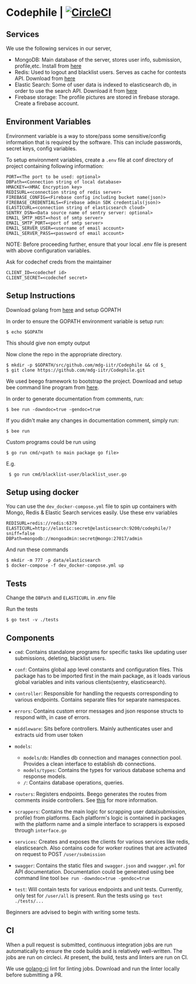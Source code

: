 # Codephile | [![CircleCI](https://circleci.com/gh/mdg-iitr/Codephile.svg?style=svg&circle-token=f989c04ad5d3a6578d45296b18cdca223e504bde)](https://circleci.com/gh/mdg-iitr/Codephile)
## Services
We use the following services in our server,

* MongoDB: Main database of the server, stores user info, submission, profile,etc. Install from [here](https://docs.mongodb.com/manual/installation/)
* Redis: Used to logout and blacklist users. Serves as cache for contests API. Download from [here](https://redis.io/download) 
* Elastic Search: Some of user data is indexed to elasticsearch db, in order to use the search API. Download it from [here](elastic.co/downloads/)
* Firebase storage: The profile pictures are stored in firebase storage. Create a firebase account.

## Environment Variables

Environment variable is a way to store/pass some sensitive/config information that is required by the software. This can include passwords, secret keys, config variables.

To setup environment variables, create a `.env` file at conf directory of project containing following information:
```
PORT=<The port to be used: optional>
DBPath=<Connection string of local database>
HMACKEY=<HMAC Encryption key>
REDISURL=<connection string of redis server>
FIREBASE_CONFIG=<Firebase config including bucket name(json)>
FIREBASE_CREDENTIALS=<Firebase admin SDK credentials(json)>
ELASTICURL=<connection string of elasticsearch cloud>
SENTRY_DSN=<Data source name of sentry server: optional>
EMAIL_SMTP_HOST=<host of smtp server>
EMAIL_SMTP_PORT=<port of smtp server>
EMAIL_SERVER_USER=<username of email account>
EMAIL_SERVER_PASS=<password of email account>
```
NOTE: Before proceeding further, ensure that your local .env file is present with above configuration variables.

Ask for codechef creds from the maintainer
```
CLIENT_ID=<codechef id>
CLIENT_SECRET=<codechef secret>
```

## Setup Instructions

Download golang from [here](https://golang.org/dl/) and setup GOPATH

In order to ensure the GOPATH environment variable is setup run: 
```shell script
$ echo $GOPATH
```
This should give non empty output

Now clone the repo in the appropriate directory.
```shell script
$ mkdir -p $GOPATH/src/github.com/mdg-iitr/Codephile && cd $_ 
$ git clone https://github.com/mdg-iitr/Codephile.git
```
We used beego framework to bootstrap the project. Download and setup bee command line program from [here](https://beego.me/quickstart).

In order to generate documentation from comments, run:
```shell script
$ bee run -downdoc=true -gendoc=true
```
If you didn't make any changes in documentation comment, simply run:
```shell script
$ bee run
```
Custom programs could be run using
```shell script
$ go run cmd/<path to main package go file>
```
E.g.
```shell script
 $ go run cmd/blacklist-user/blacklist_user.go
```
## Setup using docker
You can use the `dev_docker-compose.yml` file to spin up containers with Mongo, Redis & Elastic Search services easily.
Use these env variables
```
REDISURL=redis://redis:6379
ELASTICURL=http://elastic:secret@elasticsearch:9200/codephile/?sniff=false
DBPath=mongodb://mongoadmin:secret@mongo:27017/admin
```
And run these commands
```shell script
$ mkdir -m 777 -p data/elasticsearch
$ docker-compose -f dev_docker-compose.yml up
```

## Tests

Change the `DBPath` and `ELASTICURL` in .env file 

Run the tests
```shell script
$ go test -v ./tests
```

## Components

* `cmd`: Contains standalone programs for specific tasks like updating user submissions, deleting, blacklist users.

* `conf`: Contains global app level constants and configuration files. This package has to be imported first in the main package, as it loads various global variables and inits various clients(sentry, elasticsearch).

* `controller`:  Responsible for handling the requests corresponding to various endpoints. Contains separate files for separate namespaces.

* `errors`: Contains custom error messages and json response structs to respond with, in case of errors.

* `middleware`: Sits before controllers. Mainly authenticates user and extracts uid from user token

* `models`:
    * `models/db`: Handles db connection and manages connection pool. Provides a clean interface to establish db connections.
    * `models/types`: Contains the types for various database schema and response models.
    * `/`: Contains database operations, queries.
    
* `routers`: Registers endpoints. Beego generates the routes from comments inside controllers. See [this](https://beego.me/docs/mvc/controller/router.md#annotations) for more information.

* `scrappers`: Contains the main logic for scrapping user data(submission, profile) from platforms. Each platform's logic is contained in packages with the platform name and a simple interface to scrappers is exposed through `interface.go` 

* `services`: Creates and exposes the clients for various services like redis, elasticsearch. Also contains code for worker routines that are activated on request to POST `/user/submission`

* `swagger`: Contains the static files and `swagger.json` and `swagger.yml` for API documentation. Documentation could be generated using bee command line tool `bee run -downdoc=true -gendoc=true`

* `test`: Will contain tests for various endpoints and unit tests. Currently, only test for `/user/all` is present. Run the tests using 
`go test  ./tests/...` 

Beginners are advised to begin with writing some tests.

## CI

When a pull request is submitted, continuous integration jobs are run automatically to ensure the code builds and is relatively well-written. The jobs are run on circleci.
At present, the build, tests and linters are run on CI.

We use [golang-ci](https://github.com/golangci/golangci-lint) lint for linting jobs. Download and run the linter locally before submitting a PR.